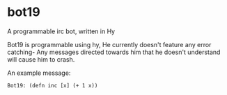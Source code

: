 bot19
=====

A programmable irc bot, written in Hy


Bot19 is programmable using hy,
He currently doesn't feature any error catching-
Any messages directed towards him that he doesn't understand will cause him to crash.

An example message:
```
Bot19: (defn inc [x] (+ 1 x))
```
